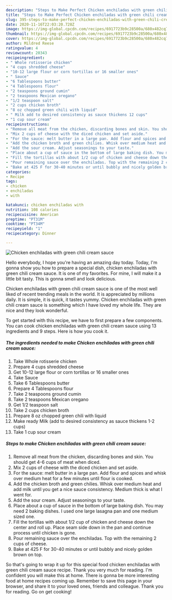 ```yaml
---
description: "Steps to Make Perfect Chicken enchiladas with green chili cream sauce"
title: "Steps to Make Perfect Chicken enchiladas with green chili cream sauce"
slug: 395-steps-to-make-perfect-chicken-enchiladas-with-green-chili-cream-sauce
date: 2020-11-16T22:03:20.728Z
image: https://img-global.cpcdn.com/recipes/6917723b9c28500a/680x482cq70/chicken-enchiladas-with-green-chili-cream-sauce-recipe-main-photo.jpg
thumbnail: https://img-global.cpcdn.com/recipes/6917723b9c28500a/680x482cq70/chicken-enchiladas-with-green-chili-cream-sauce-recipe-main-photo.jpg
cover: https://img-global.cpcdn.com/recipes/6917723b9c28500a/680x482cq70/chicken-enchiladas-with-green-chili-cream-sauce-recipe-main-photo.jpg
author: Mildred Reese
ratingvalue: 4
reviewcount: 20343
recipeingredient:
- " Whole rotisserie chicken"
- "4 cups shredded cheese"
- "10-12 large flour or corn tortillas or 16 smaller ones"
- " Sauce"
- "6 Tablespoons butter"
- "4 Tablespoons flour"
- "2 teaspoons ground cumin"
- "2 teaspoons Mexican oregano"
- "1/2 teaspoon salt"
- "2 cups chicken broth"
- "8 oz chopped green chili with liquid"
- " Milk add to desired consistency as sauce thickens 12 cups"
- "1 cup sour cream"
recipeinstructions:
- "Remove all meat from the chicken, discarding bones and skin. You should get 4-6 cups of meat when diced."
- "Mix 2 cups of cheese with the diced chicken and set aside."
- "For the sauce: melt butter in a large pan. Add flour and spices and whisk over medium heat for a few minutes until flour is cooked."
- "Add the chicken broth and green chilies. Whisk over medium heat and add milk until you get a nice sauce consistency. Medium thick is what I went for."
- "Add the sour cream. Adjust seasonings to your taste."
- "Place about a cup of sauce in the bottom of large baking dish. You may need 2 baking dishes. I used one large lasagna pan and one medium sized one."
- "Fill the tortillas with about 1/2 cup of chicken and cheese down the center and roll up. Place seam side down in the pan and continue process until chicken is gone."
- "Pour remaining sauce over the enchiladas. Top with the remaining 2 cups of cheese."
- "Bake at 425 F for 30-40 minutes or until bubbly and nicely golden brown on top."
categories:
- Recipe
tags:
- chicken
- enchiladas
- with

katakunci: chicken enchiladas with 
nutrition: 108 calories
recipecuisine: American
preptime: "PT31M"
cooktime: "PT34M"
recipeyield: "1"
recipecategory: Dinner

---
```



![Chicken enchiladas with green chili cream sauce](https://img-global.cpcdn.com/recipes/6917723b9c28500a/680x482cq70/chicken-enchiladas-with-green-chili-cream-sauce-recipe-main-photo.jpg)

Hello everybody, I hope you're having an amazing day today. Today, I'm gonna show you how to prepare a special dish, chicken enchiladas with green chili cream sauce. It is one of my favorites. For mine, I will make it a little bit tasty. This is gonna smell and look delicious.

Chicken enchiladas with green chili cream sauce is one of the most well liked of recent trending meals in the world. It is appreciated by millions daily. It is simple, it is quick, it tastes yummy. Chicken enchiladas with green chili cream sauce is something which I have loved my whole life. They are nice and they look wonderful.




To get started with this recipe, we have to first prepare a few components. You can cook chicken enchiladas with green chili cream sauce using 13 ingredients and 9 steps. Here is how you cook it.

<!--inarticleads1-->

##### The ingredients needed to make Chicken enchiladas with green chili cream sauce:

1. Take  Whole rotisserie chicken
1. Prepare 4 cups shredded cheese
1. Get 10-12 large flour or corn tortillas or 16 smaller ones
1. Take  Sauce
1. Take 6 Tablespoons butter
1. Prepare 4 Tablespoons flour
1. Take 2 teaspoons ground cumin
1. Take 2 teaspoons Mexican oregano
1. Get 1/2 teaspoon salt
1. Take 2 cups chicken broth
1. Prepare 8 oz chopped green chili with liquid
1. Make ready  Milk (add to desired consistency as sauce thickens 1-2 cups)
1. Take 1 cup sour cream




<!--inarticleads2-->

##### Steps to make Chicken enchiladas with green chili cream sauce:

1. Remove all meat from the chicken, discarding bones and skin. You should get 4-6 cups of meat when diced.
1. Mix 2 cups of cheese with the diced chicken and set aside.
1. For the sauce: melt butter in a large pan. Add flour and spices and whisk over medium heat for a few minutes until flour is cooked.
1. Add the chicken broth and green chilies. Whisk over medium heat and add milk until you get a nice sauce consistency. Medium thick is what I went for.
1. Add the sour cream. Adjust seasonings to your taste.
1. Place about a cup of sauce in the bottom of large baking dish. You may need 2 baking dishes. I used one large lasagna pan and one medium sized one.
1. Fill the tortillas with about 1/2 cup of chicken and cheese down the center and roll up. Place seam side down in the pan and continue process until chicken is gone.
1. Pour remaining sauce over the enchiladas. Top with the remaining 2 cups of cheese.
1. Bake at 425 F for 30-40 minutes or until bubbly and nicely golden brown on top.




So that's going to wrap it up for this special food chicken enchiladas with green chili cream sauce recipe. Thank you very much for reading. I'm confident you will make this at home. There is gonna be more interesting food at home recipes coming up. Remember to save this page in your browser, and share it to your loved ones, friends and colleague. Thank you for reading. Go on get cooking!
